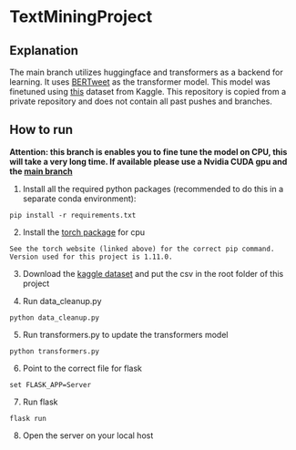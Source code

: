 # TextMiningProject

## Explanation
The main branch utilizes huggingface and transformers as a backend for learning. It uses [BERTweet](https://github.com/VinAIResearch/BERTweet) as the transformer model. This model was finetuned using [this](https://www.kaggle.com/andrewmvd/cyberbullying-classification) dataset from Kaggle. This repository is copied from a private repository and does not contain all past pushes and branches.

## How to run
**Attention: this branch is enables you to fine tune the model on CPU, this will take a very long time. If available please use a Nvidia CUDA gpu and the [main branch](/../../tree/main)**

1. Install all the required python packages (recommended to do this in a separate conda environment):
```
pip install -r requirements.txt
```
2. Install the [torch package](https://pytorch.org/get-started/locally/) for cpu
```
See the torch website (linked above) for the correct pip command. 
Version used for this project is 1.11.0.
```
3. Download the [kaggle dataset](https://www.kaggle.com/andrewmvd/cyberbullying-classification) and put the csv in the root folder of this project

4. Run data_cleanup.py
```
python data_cleanup.py
```
5. Run transformers.py to update the transformers model
```
python transformers.py
```
6. Point to the correct file for flask
```
set FLASK_APP=Server
```
7. Run flask
```
flask run
```
8. Open the server on your local host